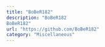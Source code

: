 ```yaml
---
title: "BoBeR182"
description: "BoBeR182
BoBeR182"
url: "https://github.com/BoBeR182"
category: "Miscellaneous"
---
```

